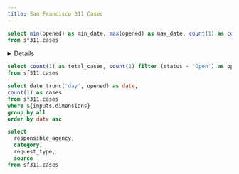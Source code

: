 ```yaml
---
title: San Francisco 311 Cases
---
```


<!-- SECTION 1: BUILD A BASIC SUMMARY PAGE -->

<!-- 1. Add your first query
    - Name it 'description'
    - Calculate min_date, max_date, and case count from the sf311.cases table
-->

```sql description
select min(opened) as min_date, max(opened) as max_date, count(1) as count
from sf311.cases
```

<!-- 2. Add a Details component to explain the dataset
    - Use the Value component to display the min date, max date, and record count in the Details componet
    - Add a nested Details component inside to display this explanation of 311 cases:
          311 is the city's request service for non-emergencies. Citizens can report local issues to 311 and monitor the status of the request. Each case represents something that was reported through this service.
--> 

<Details title='About this data'>
  This dataset includes <Value data={description} column=count fmt=num0k/> 311 cases in San Francisco from <Value data={description} column=min_date fmt=shortdate/> to <Value data={description} column=max_date fmt=shortdate/>.

  <Details title='What are 311 Cases?'>
    311 is the city's request service for non-emergencies. Citizens can report local issues to 311 and monitor the status of the request. Each case represents something that was reported through this service.
  </Details>

</Details>


<!-- 3. Add summary BigValues
    - Add a query called 'summary' to get total_cases and open_cases (where status='Open')
    - Add a BigValue for each of those metrics
-->


```sql summary
select count(1) as total_cases, count(1) filter (status = 'Open') as open_cases
from sf311.cases
```

<BigValue
  data={summary}
  value=total_cases
  fmt=num0k
/>

<BigValue
  data={summary}
  value=open_cases
  fmt=num0k
/>


<!-- 4. Add a trend line chart
    - Add a query called 'trend' which includes date and case count
    - Use the opened column for the date. Since this is a timestamp you will need to use date_trunc()
-->

```sql trend
select date_trunc('day', opened) as date,
count(1) as cases
from sf311.cases
where ${inputs.dimensions}
group by all
order by date asc
```

<LineChart
  title="Case Trend"
  data={trend}
  x=date
  y=cases
  yAxisTitle=cases
/>

<!-- 5. Add a DimensionGrid 
  - Create a query called 'cases' which pulls these columns:
      - responsible_agency
      - category
      - request_type
      - source
  - Add a DimensionGrid component which uses that data
-->

```sql cases
select 
  responsible_agency,
  category,
  request_type,
  source
from sf311.cases 
```

<DimensionGrid data={cases} name=dimensions/>

<!-- 7. Add a CalendarHeatmap which uses your 'trend' query -->

 <CalendarHeatmap
  title="Daily 311 Cases"
  data={trend}
  date=date
  value=cases
/>

<!-- END OF SECTION 1 -->



<!-- SECTION 2: BUILD A SIMPLE CATEGORIES PAGE -->

<!-- 1. Add a new page called categories.md -->

<!-- 2. Copy and paste these instructions onto that page -->

<!-- 3. Add a query that pulls the category, request_type, and case count -->

<!-- 4. Add a DataTable component that includes conditional formatting for the case count column (see https://docs.evidence.dev/components/data-table/#conditional-formatting) -->

<!-- 5. Add search to the table -->

<!-- END OF SECTION 2 -->


<!-- SECTION 3: ADD INTERACTIVITY TO YOUR SUMMARY PAGE (INDEX.MD) -->

<!-- 1. Change your dimension grid to become an input by using the 'name' prop -->

<!-- 2. Then hook this up to the LineChart by adding a 'where' clause to your trend query -->

<!-- 3. Add the input to the chart title so you get the context when the chart updates -->

<!-- END OF SECTION 3 -->


<!-- SECTION 4: BUILD A NEIGHBORHOOD EXPLORER PAGE -->

<!-- 1. Add a folder called neighborhoods in your pages directory. Then add a file called index.md in that folder -->

<!-- 2. Copy and paste these instructions onto that page -->

 <!-- 3. Add a page title -->


<!-- 4. Build a neighborhood map and make it an interactive input
        - Start with a SQL query that gets neighborhood and case count - call the query 'neighborhoods'
        - Add an AreaMap component pulling from that data
        - Make the map an input using the 'name' prop - give it a name of 'map_input'
-->

<!-- 5. Set up a page title that changes to show the selected neighborhood name
      - When not selected, the input will default to true
      - You will need to use an if block (https://docs.evidence.dev/core-concepts/if-else/)
      - Title should say "All Neighborhoods" when no neighborhood is selected
-->

<!-- 6. Set up a query to get the case trend for the selected neighborhood. 
        - Name the query 'filtered_trend'
        - Get the week and case count for that specific neighborhood using a where clause
        - See here for an example: https://docs.evidence.dev/components/area-map/#use-map-as-input
        - Note that you will need to handle the situation where no neighborhood is selected (the input will return true in that case)
-->

<!-- 7. Add a LineChart to display the trend data from filtered_trend -->

<!-- 8. Put your AreaMap and LineChart into a Grid with 2 columns
        - You can also give each a title by adding a header above them (e.g., put '### Neighborhood Selector' above the AreaMap)
            - To avoid creating new Grid cells when appending content to a cell, you can use the Group component (https://docs.evidence.dev/components/grid/#group-component)
-->

<!-- 9. Add a category breakdown
        - Create a query called category_breakdown which pulls the category and case count, filtered for the selected neighborhoood
        - Add a DataTable to display the results and use conditional formatting for the case count column
-->

<!-- END OF SECTION 4 -->


<!-- SECTION 5: CREATE NEIGHBORHOOD TEMPLATED PAGE -->

<!-- 1. Create links Evidence will use to auto-generate your templated pages when deploying
    - In pages/neighborhoods/index.md, add a DataTable to the bottom of the page pulling from the 'neighborhoods' query
    - Use the 'link' prop in DataTable to set the link to the 'neighborhood' column
    - This will make each row in the table clickable and will tell Evidence to generate a page for that neighborhood when building your project for deployment
-->

<!-- 2. Create a new file called [neighborhood].md inside your neighborhoods folder -->

<!-- 3. Copy and paste these directions onto that page -->

 <!-- 4. Add a title for the neighborhood using the "page param" (see here: https://docs.evidence.dev/core-concepts/templated-pages/) -->

<!-- 5. Go back to your neighborhood explorer page and test by clicking a row in your DataTable you created in step 1. You should navigate to a neighborhood page and see the title you just added with the neighborhood name -->

<!-- 6. Add a summary BigValue 
        - Add a query called summary which pulls the case count and close rate (cases where status=closed / total cases)
        - Add a BigValue component to display the count and close rate (use the comparison for the close rate - https://docs.evidence.dev/components/big-value/#comparisons)
-->
 
 <!-- 7. Get the last 100 cases in that neighborhood
        - Call this query 'last_100'
        - Filter for the neighborhood using the page param in your query
-->

<!-- 8. Add a PointMap to display the last 100 cases using the latitude and longitude columns 
    - See if you can use the url column in the tooltip to create a link to the SF city site
    - Docs: https://docs.evidence.dev/components/point-map/#with-clickable-link-and-tooltiptypeclick
-->

<!-- 9. Pull the top 10 categories for the neighborhood 
        - Create a query called top_categories
        - Display the results in a horizontal BarChart (use swapXY=true)
-->

<!-- 10. Create a 2-column Grid and put your PointMap and BarChart inside it
        - Adjust the BarChart height using chartAreaHeight to get it to line up well with the PointMap
-->

<!-- 11. Create a dynamic link in your neighborhood explorer by adding this to the bottom of your page title:
    -  [See neighborhood deep dive &rarr;](./{inputs.map_input.neighborhood})
    - You should now see a deep dive link appear when you click on a neighborhood on the map
-->


<!-- END OF SECTION 5 -->


<!-- SECTION 6: DYNAMIC CONTENT GENERATION - VOLUME SPIKES -->

<!-- 1. Copy and paste these directions into your [neighborhood].md file -->


<!-- 2. Add a query to detect volume spikes in cases over time
    - Call the query 'spike_detection'
    - Use this SQL:
 
 WITH case_counts as (
    select 
        category,
        date_trunc('week', opened) as date,
        count(1) as cases
    from sf311.cases
    where neighborhood = '${params.neighborhood}'
    group by all
),

category_stats AS (
    SELECT 
        category,
        date,
        cases,
        AVG(cases) OVER (PARTITION BY category ORDER BY date ROWS BETWEEN 30 PRECEDING AND CURRENT ROW) AS rolling_avg,
        STDDEV(cases) OVER (PARTITION BY category ORDER BY date ROWS BETWEEN 30 PRECEDING AND CURRENT ROW) AS rolling_stddev
    FROM 
        case_counts
)

SELECT 
    category,
    date,
    cases,
    rolling_avg,
    rolling_stddev,
    (cases - rolling_avg) / rolling_stddev as stddev,
    CASE 
        WHEN cases > (rolling_avg + 2 * rolling_stddev) THEN 'Spike'
        ELSE 'Normal'
    END AS status
FROM 
    category_stats

-->

<!-- 3. Add another query called all_spikes to filter for spikes using the status column (status = 'Spike') -->

<!-- 4. Add a section with a title for Volume Spikes in this neighborhood
        - Include a Details component with this definition:
            A volume spike is defined as a weekly case count exceeding 2x the standard deviation of the previous 30 weeks
-->

<!-- 5. Pull the distinct list of categories with spikes in a query called 'categories_with_spikes'
        - Do this by summing the cases from the all_spikes query
        - Use query chaining to accomplish this (https://docs.evidence.dev/core-concepts/queries/#query-chaining)
 -->


<!-- 6. Add an if block to display different content depending on whether spikes are present
        - You can use categories_with_spikes.length in the if block to determine if it has any results
        - For now, just put a simple text message to confirm that there are or aren't any spikes. In the next step we will add the real content
        - For the case where there are no spikes, you can include text like "There are no spikes above 2 standard deviations from the 30 week rolling average"
-->

<!-- 7. Include a loop of line charts to display spikes
        - In the part of the if block where spikes are present, add a Grid with 3 columns
        - Inside the Grid, add a loop using an #each block (https://docs.evidence.dev/core-concepts/loops/)
        - The each block should use the categories_with_spikes query
        - Add a LineChart inside the loop - use the below for your data prop:
                data={spike_detection.where(`category = '${row.category}'`)}
        - Test your page - you should see multiple charts appearing for neighborhoods that have spikes
-->

<!-- 8. Add annotations to show spikes on the line charts
        - Inside the LineChart in your loop, add a ReferencePoint component (https://docs.evidence.dev/components/annotations/#reference-point)
        - Use this code for the ReferencePoint:
                    <ReferencePoint
                        data={all_spikes.where(`category = '${row.category}'`)}
                        x=date
                        y=cases
                        label=status
                        color=red
                        symbolSize=16
                        symbolBorderWidth=1
                        symbolBorderColor=red
                        symbolOpacity=0.25
                    />
        - Check out your page again to see the spikes circled in red
-->

<!-- 9. That's it! You now have a fully interactive data app running locally. Nice work! -->


<!-- END OF SECTION 6 -->
